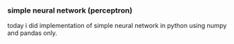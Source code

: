 ### simple neural network (perceptron)
today i did implementation of simple neural network in python using numpy and pandas only.
